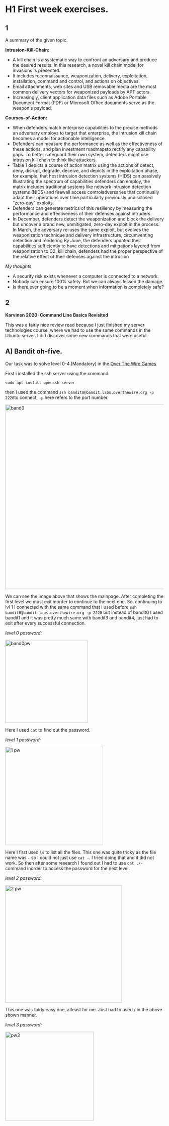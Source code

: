# H1 First week exercises.

## 1

A summary of the given topic.

**Intrusion-Kill-Chain:**
- A kill chain is a systematic way to confront an adversary and produce the desired results. In this research, a novel kill chain model for invasions is presented.
- It includes reconnaissance, weaponization, delivery, exploitation, installation, command and control, and actions on objectives. 
- Email attachments, web sites and USB removable media are the most common delivery vectors for weaponized payloads by APT actors.
-  Increasingly, client application data files such as Adobe Portable Document Format (PDF) or Microsoft Office documents serve as the weapon's payload.

**Courses-of-Action:**
- When defenders match enterprise capabilities to the precise methods an adversary employs to target that enterprise, the intrusion kill chain becomes a model for actionable intelligence.
- Defenders can measure the performance as well as the effectiveness of these actions, and plan investment roadmapsto rectify any capability gaps. To better safeguard their own system, defenders might use intrusion kill chain to think like attackers.
- Table 1 depicts a course of action matrix using the actions of detect, deny, disrupt, degrade, deceive, and depicts in the exploitation phase, for example, that host intrusion detection systems (HIDS) can passively Illustrating the spectrum of capabilities defenders can employ, the matrix includes traditional systems like network intrusion detection systems (NIDS) and firewall access controladversaries that continually adapt their operations over time.particularly previously undisclosed “zero-day” exploits.
- Defenders can generate metrics of this resiliency by measuring the performance and effectiveness of their defenses against intruders.
- In December, defenders detect the weaponization and block the delivery but uncover a brand new, unmitigated, zero-day exploit in the process. In March, the adversary re-uses the same exploit, but evolves the weaponization technique and delivery infrastructure, circumventing detection and rendering By June, the defenders updated their capabilities sufficiently to have detections and mitigations layered from weaponization to C2. kill chain, defenders had the proper perspective of the relative effect of their defenses against the intrusion

*My thoughts*
- A security risk exists whenever a computer is connected to a network. 
- Nobody can ensure 100% safety. But we can always lessen the damage.
- Is there ever going to be a moment when information is completely safe?

## 2

**Karvinen 2020: Command Line Basics Revisited**

This was a fairly nice review read because I just finished my server technologies course, where we had to use the same commands in the Ubuntu server. I did discover some new commands that were useful.


## A) Bandit oh-five.

Our task was to solve level 0-4.(Mandatory) in the [Over The Wire Games](https://overthewire.org/wargames/bandit/bandit0.html)

First i installed the ssh server using the command 

``` sudo apt install openssh-server ```

then I used the command `ssh bandit0@bandit.labs.overthewire.org -p 2220`to connect, `-p` here refers to the port number. 


<img width="584" alt="band0" src="https://user-images.githubusercontent.com/102954934/214156949-ffb1c0bf-703c-4ee3-9685-3a1d934ad3f8.png">

We can see the image above that shows the mainpage. After completing the first level we must exit inorder to continue to the next one. So, continuing to lvl 1 I connected with the same command that i used before `ssh bandit0@bandit.labs.overthewire.org -p 2220` but instead of bandit0 I used bandit1 and it was pretty much same with bandit3 and bandit4, just had to exit after every successful connection.

*level 0 password:*

<img width="262" alt="band0pw" src="https://user-images.githubusercontent.com/102954934/214163918-8665eb0a-46f4-437f-bfba-46d4407dee91.png">

Here I used `cat` to find out the password.

*level 1 password:*

<img width="311" alt="1 pw" src="https://user-images.githubusercontent.com/102954934/214165425-6b6a38ae-8242-425d-a25a-30707788f266.png">

Here I first used `ls` to list all the files. This one was quite tricky as the file name was `-` so I could not just use `cat -`. I tried doing that and it did not work. So then after some research I found out I had to use `cat ./-` command inorder to access the password for the next level.

*level 2 password:*

<img width="371" alt="2 pw" src="https://user-images.githubusercontent.com/102954934/214166778-06cda870-0c18-4d1a-ab88-b2456a6e94b7.png">

This one was fairly easy one, atleast for me. Just had to used / in the above shown manner.

*level 3 password:*

<img width="281" alt="pw3" src="https://user-images.githubusercontent.com/102954934/214171270-4ca0305e-3d95-4530-960e-2ae85c21a019.png">


